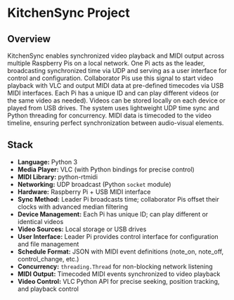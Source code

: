 # KitchenSync Project

## Overview
KitchenSync enables synchronized video playback and MIDI output across multiple Raspberry Pis on a local network. One Pi acts as the leader, broadcasting synchronized time via UDP and serving as a user interface for control and configuration. Collaborator Pis use this signal to start video playback with VLC and output MIDI data at pre-defined timecodes via USB MIDI interfaces. Each Pi has a unique ID and can play different videos (or the same video as needed). Videos can be stored locally on each device or played from USB drives. The system uses lightweight UDP time sync and Python threading for concurrency. MIDI data is timecoded to the video timeline, ensuring perfect synchronization between audio-visual elements.

## Stack
- **Language:** Python 3
- **Media Player:** VLC (with Python bindings for precise control)
- **MIDI Library:** python-rtmidi
- **Networking:** UDP broadcast (Python `socket` module)
- **Hardware:** Raspberry Pi + USB MIDI interface
- **Sync Method:** Leader Pi broadcasts time; collaborator Pis offset their clocks with advanced median filtering
- **Device Management:** Each Pi has unique ID; can play different or identical videos
- **Video Sources:** Local storage or USB drives
- **User Interface:** Leader Pi provides control interface for configuration and file management
- **Schedule Format:** JSON with MIDI event definitions (note_on, note_off, control_change, etc.)
- **Concurrency:** `threading.Thread` for non-blocking network listening
- **MIDI Output:** Timecoded MIDI events synchronized to video playback
- **Video Control:** VLC Python API for precise seeking, position tracking, and playback control